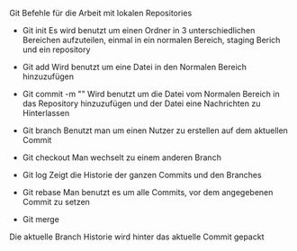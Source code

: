 Git Befehle für die Arbeit mit lokalen Repositories

- Git init
Es wird benutzt um einen Ordner in 3 unterschiedlichen Bereichen aufzuteilen, einmal in ein normalen
Bereich, staging Berich und ein repository

- Git add
Wird benutzt um eine Datei in den Normalen Bereich hinzuzufügen

- Git commit -m ""
Wird benutzt um die Datei vom Normalen Bereich in das Repository hinzuzufügen und der Datei eine Nachrichten
zu Hinterlassen 

- Git branch
Benutzt man um einen Nutzer zu erstellen auf dem aktuellen Commit

- Git checkout
Man wechselt zu einem anderen Branch

- Git log
Zeigt die Historie der ganzen Commits und den Branches

- Git rebase
Man benutzt es um alle Commits, vor dem angegebenen Commit zu setzen 

- Git merge 

Die aktuelle Branch Historie wird hinter das aktuelle Commit gepackt